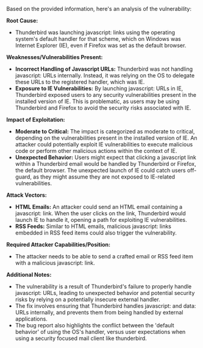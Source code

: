 Based on the provided information, here's an analysis of the vulnerability:

**Root Cause:**

- Thunderbird was launching javascript: links using the operating system's default handler for that scheme, which on Windows was Internet Explorer (IE), even if Firefox was set as the default browser.

**Weaknesses/Vulnerabilities Present:**

- **Incorrect Handling of Javascript URLs:** Thunderbird was not handling javascript: URLs internally. Instead, it was relying on the OS to delegate these URLs to the registered handler, which was IE.
- **Exposure to IE Vulnerabilities:** By launching javascript: URLs in IE, Thunderbird exposed users to any security vulnerabilities present in the installed version of IE. This is problematic, as users may be using Thunderbird and Firefox to avoid the security risks associated with IE.

**Impact of Exploitation:**

- **Moderate to Critical:** The impact is categorized as moderate to critical, depending on the vulnerabilities present in the installed version of IE. An attacker could potentially exploit IE vulnerabilities to execute malicious code or perform other malicious actions within the context of IE.
- **Unexpected Behavior:** Users might expect that clicking a javascript link within a Thunderbird email would be handled by Thunderbird or Firefox, the default browser. The unexpected launch of IE could catch users off-guard, as they might assume they are not exposed to IE-related vulnerabilities.

**Attack Vectors:**

- **HTML Emails:** An attacker could send an HTML email containing a javascript: link. When the user clicks on the link, Thunderbird would launch IE to handle it, opening a path for exploiting IE vulnerabilities.
- **RSS Feeds:** Similar to HTML emails, malicious javascript: links embedded in RSS feed items could also trigger the vulnerability.

**Required Attacker Capabilities/Position:**

- The attacker needs to be able to send a crafted email or RSS feed item with a malicious javascript: link.

**Additional Notes:**
- The vulnerability is a result of Thunderbird's failure to properly handle javascript: URLs, leading to unexpected behavior and potential security risks by relying on a potentially insecure external handler.
- The fix involves ensuring that Thunderbird handles javascript: and data: URLs internally, and prevents them from being handled by external applications.
- The bug report also highlights the conflict between the 'default behavior' of using the OS's handler, versus user expectations when using a security focused mail client like thunderbird.